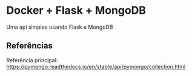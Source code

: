 # Docker + Flask + MongoDB

Uma api simples usando Flask e MongoDB  


## Referências

Referência principal: https://pymongo.readthedocs.io/en/stable/api/pymongo/collection.html  